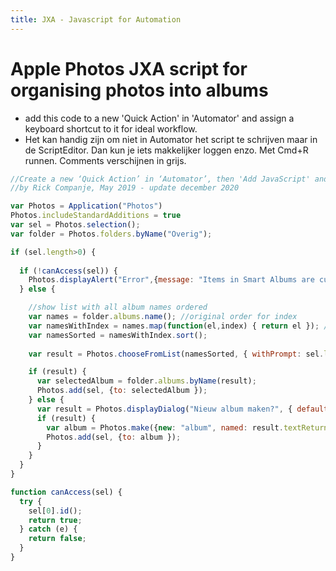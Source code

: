 ```yaml
---
title: JXA - Javascript for Automation
---
```



# Apple Photos JXA script for organising photos into albums
* add this code to a new 'Quick Action' in 'Automator' and assign a keyboard shortcut to it for ideal workflow.
* Het kan handig zijn om niet in Automator het script te schrijven maar in de ScriptEditor. Dan kun je iets makkelijker loggen enzo. Met Cmd+R runnen. Comments verschijnen in grijs.

```js
//Create a new ‘Quick Action’ in ‘Automator’, then 'Add JavaScript' and assign a keyboard shortcut to it for ideal workflow.
//by Rick Companje, May 2019 - update december 2020

var Photos = Application("Photos")
Photos.includeStandardAdditions = true
var sel = Photos.selection();
var folder = Photos.folders.byName("Overig");

if (sel.length>0) {
  
  if (!canAccess(sel)) {
    Photos.displayAlert("Error",{message: "Items in Smart Albums are currently not accessible by this script.", as: "critical" });
  } else {

    //show list with all album names ordered
    var names = folder.albums.name(); //original order for index
    var namesWithIndex = names.map(function(el,index) { return el }); // + " #" + index; });
    var namesSorted = namesWithIndex.sort();
    
    var result = Photos.chooseFromList(namesSorted, { withPrompt: sel.length + " foto's toevoegen aan een bestaand album?" })[0];

    if (result) {
      var selectedAlbum = folder.albums.byName(result);
      Photos.add(sel, {to: selectedAlbum });
    } else {
      var result = Photos.displayDialog("Nieuw album maken?", { defaultAnswer: "",  withIcon: 1 })
      if (result) {
        var album = Photos.make({new: "album", named: result.textReturned, at: folder });
        Photos.add(sel, {to: album });
      }
    }
  }
}

function canAccess(sel) {
  try {
    sel[0].id();
    return true;
  } catch (e) {
    return false;
  }
}

```
